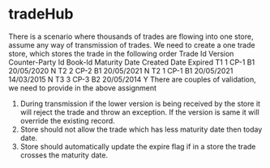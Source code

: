 # tradeHub
There is a scenario where thousands of trades are flowing into one store, assume any way of
transmission of trades. We need to create a one trade store, which stores the trade in the following
order
Trade Id Version Counter-Party Id Book-Id Maturity
Date
Created
Date
Expired
T1 1 CP-1 B1 20/05/2020 <today
date>
N
T2 2 CP-2 B1 20/05/2021 <today
date>
N
T2 1 CP-1 B1 20/05/2021 14/03/2015 N
T3 3 CP-3 B2 20/05/2014 <today
date>
Y
There are couples of validation, we need to provide in the above assignment
1. During transmission if the lower version is being received by the store it will reject the trade and
throw an exception. If the version is same it will override the existing record.
2. Store should not allow the trade which has less maturity date then today date.
3. Store should automatically update the expire flag if in a store the trade crosses the maturity
date.
